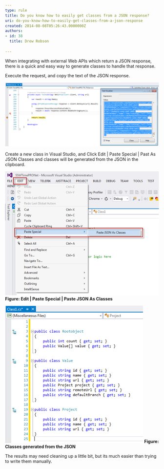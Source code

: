 ```yaml
---
type: rule
title: Do you know how to easily get classes from a JSON response?
uri: do-you-know-how-to-easily-get-classes-from-a-json-response
created: 2014-08-08T05:26:43.0000000Z
authors:
- id: 38
  title: Drew Robson

---
```


 ​​When integrating with external Web APIs which return a JSON response, there is a quick and easy way to generate classes to handle that response. 


Execute the request, and copy the text of the JSON response.

![8-08-2014-3-41-23-PM-compressor.png](8-08-2014-3-41-23-PM-compressor.png)

Create a new class in Visual Studio, and Click Edit | Paste Special | Past As JSON Classes and classes will be generated from the JSON in the clipboard.

![8-08-2014-3-53-17-PM-compressor.png](8-08-2014-3-53-17-PM-compressor.png)
**Figure: Edit | Paste Special | Paste JSON As Classes**

![8-08-2014-3-56-34-PM-compressor.png](8-08-2014-3-56-34-PM-compressor.png)
**Figure: Classes generated from the JSON**

The results may need cleaning up a little bit, but its much easier than trying to write them manually.




